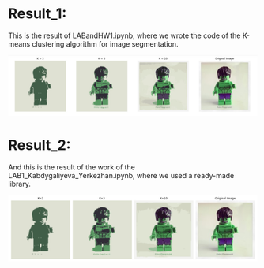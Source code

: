 # Result_1:

This is the result of LABandHW1.ipynb, where we wrote the code of the K-means clustering algorithm for image segmentation.

<img src="imgs/hulk.jpg" >

# Result_2:

And this is the result of the work of the LAB1_Kabdygaliyeva_Yerkezhan.ipynb, where we used a ready-made library.

<img src="imgs/hulk2.jpg" >
